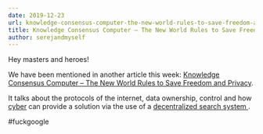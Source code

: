 ```yaml
---
date: 2019-12-23
url: knowledge-consensus-computer-the-new-world-rules-to-save-freedom-and-privacy
title: Knowledge Consensus Computer – The New World Rules to Save Freedom and Privacy
author: serejandmyself
---
```


Hey masters and heroes!

We have been mentioned in another article this week: [Knowledge Consensus Computer – The New World Rules to Save Freedom and Privacy](https://themerkle.com/knowledge-consensus-computer-the-new-world-rules-to-save-freedom-and-privacy/).

It talks about the protocols of the internet, data ownership, control and how [cyber](https://github.com/cybercongress/cyberd) can provide a solution via the use of a [decentralized search system ](https://ipfs.io/ipfs/QmepU77tqMAHHuiSASUvUnu8f8ENuPF2Kfs97WjLn8vAS3).

#fuckgoogle
